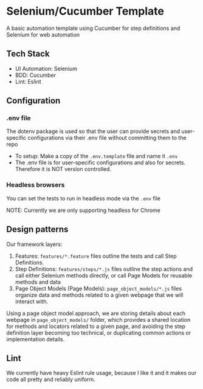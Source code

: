 # Selenium/Cucumber Template

A basic automation template using Cucumber for step definitions and Selenium for web automation

## Tech Stack

- UI Automation: Selenium
- BDD: Cucumber
- Lint: Eslint

## Configuration

### .env file

The dotenv package is used so that the user can provide secrets and user-specific configurations via their .env file without committing them to the repo

* To setup: Make a copy of the `.env.template` file and name it `.env`
* The .env file is for user-specific configurations and also for secrets. Therefore it is NOT version controlled.

### Headless browsers

You can set the tests to run in headless mode via the `.env` file

NOTE: Currently we are only supporting headless for Chrome

## Design patterns

Our framework layers:

1. Features: `features/*.feature` files outline the tests and call Step Definitions.
2. Step Definitions: `features/steps/*.js` files outline the step actions and call either Selenium methods directly, or call Page Models for reusable methods and data
3. Page Object Models (Page Models): `page_object_models/*.js` files organize data and methods related to a given webpage that we will interact with.

Using a page object model approach, we are storing details about each webpage in `page_object_models/` folder, which provides a shared location for methods and locators related to a given page, and avoiding the step definition layer becoming too technical, or duplicating common actions or implementation details.

## Lint

We currently have heavy Eslint rule usage, because I like it and it makes our code all pretty and reliably uniform.
